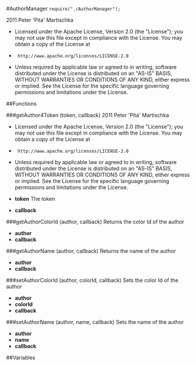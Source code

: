 #AuthorManager
`require("./AuthorManager");`

2011 Peter 'Pita' Martischka
* Licensed under the Apache License, Version 2.0 (the "License");
you may not use this file except in compliance with the License.
You may obtain a copy of the License at
*      http://www.apache.org/licenses/LICENSE-2.0
* Unless required by applicable law or agreed to in writing, software
distributed under the License is distributed on an "AS-IS" BASIS,
WITHOUT WARRANTIES OR CONDITIONS OF ANY KIND, either express or implied.
See the License for the specific language governing permissions and
limitations under the License.

##Functions

###getAuthor4Token (token, callback)
2011 Peter 'Pita' Martischka
* Licensed under the Apache License, Version 2.0 (the "License");
you may not use this file except in compliance with the License.
You may obtain a copy of the License at
*      http://www.apache.org/licenses/LICENSE-2.0
* Unless required by applicable law or agreed to in writing, software
distributed under the License is distributed on an "AS-IS" BASIS,
WITHOUT WARRANTIES OR CONDITIONS OF ANY KIND, either express or implied.
See the License for the specific language governing permissions and
limitations under the License.

* **token** The token
* **callback** 

###getAuthorColorId (author, callback)
Returns the color Id of the author

* **author** 
* **callback** 

###getAuthorName (author, callback)
Returns the name of the author

* **author** 
* **callback** 

###setAuthorColorId (author, colorId, callback)
Sets the color Id of the author

* **author** 
* **colorId** 
* **callback** 

###setAuthorName (author, name, callback)
Sets the name of the author

* **author** 
* **name** 
* **callback** 

##Variables

